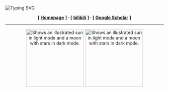<div>
    <img src="https://readme-typing-svg.demolab.com?font=Fira+Code&weight=700&size=45&duration=3000&pause=5000&color=6497AF&center=true&multiline=true&repeat=false&width=1000&height=70&lines=✨+Welcome+to+Haowei's+GitHub+✨"
        alt="Typing SVG" />
    <div>
        <p align="center">
            <b>[ </b>
            <a href="https://aaroncomo.github.io" target="_blank"><b>Homepage</b></a>
            <b>] · [</b>
            <a href="https://space.bilibili.com/109154364" target="_blank"><b>bilibili</b></a>
            <b>] · [</b>
            <a href="https://scholar.google.com/citations?user=VCPVx3QAAAAJ" target="_blank"><b>Google Scholar</b></a>
            <b> ]</b>
        </p>
    </div>


------

   <p align="center">
        <picture>
            <source media="(prefers-color-scheme: dark)"
                srcset="https://github-readme-stats.vercel.app/api?username=aaroncomo&theme=nord&count_private=true&show_icons=true&include_all_commits=true">
            <source media="(prefers-color-scheme: light)"
                srcset="https://github-readme-stats.vercel.app/api?username=aaroncomo&theme=catppuccin_latte&count_private=true&show_icons=true&include_all_commits=true">
            <img alt="Shows an illustrated sun in light mode and a moon with stars in dark mode."
                src="https://user-images.githubusercontent.com/25423296/163456779-a8556205-d0a5-45e2-ac17-42d089e3c3f8.png"
                height="184px">
        </picture>
        <picture>
            <source media="(prefers-color-scheme: dark)"
                srcset="https://github-readme-stats.vercel.app/api/top-langs/?username=aaroncomo&theme=nord&layout=compact&langs_count=8&include_all_commits=true">
            <source media="(prefers-color-scheme: light)"
                srcset="https://github-readme-stats.vercel.app/api/top-langs/?username=aaroncomo&theme=catppuccin_latte&layout=compact&langs_count=8&include_all_commits=true">
            <img alt="Shows an illustrated sun in light mode and a moon with stars in dark mode."
                src="https://user-images.githubusercontent.com/25423296/163456779-a8556205-d0a5-45e2-ac17-42d089e3c3f8.png"
                height="184px">
        </picture>
    </p>
</div>

